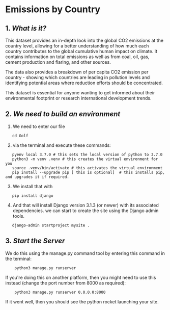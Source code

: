 #  Emissions by Country

## 1. *What is it?*
This dataset provides an in-depth look into the global CO2 emissions at the country level, allowing for a better understanding of how much each country contributes to the global cumulative human impact on climate. 
It contains information on total emissions as well as from coal, oil, gas, cement production and flaring, and other sources.   

The data also provides a breakdown of per capita CO2 emission per country - showing which countries are leading in pollution levels and identifying potential areas where reduction efforts should be concentrated. 

This dataset is essential for anyone wanting to get informed about their environmental footprint or research international development trends.  
## 2.  *We need to build an environment*

 1. We need to enter our file 
 ```
    cd Golf 
```
 
 2. via the terminal and execute these commands:
 ```
    pyenv local 3.7.0 # this sets the local version of python to 3.7.0
    python3 -m venv .venv # this creates the virtual environment for you
    source .venv/bin/activate # this activates the virtual environment
    pip install --upgrade pip [ this is optional]  # this installs pip, and upgrades it if required.
```
 3. We install that with
 ```
    pip install django
```
 4. And that will install Django version 3.1.3 (or newer) with its associated dependencies. we can start to create the site using the Django admin tools.
 ```
    django-admin startproject mysite .
```
## 3.   *Start the Server*
We do this using the manage.py  command tool by entering this command in the terminal:
```
    python3 manage.py runserver
```

If you're doing this on another platform, then you might need to use this instead (change the port number from 8000 as required):
```
    python3 manage.py runserver 0.0.0.0:8000 
```

If it went well, then you should see the python rocket launching your site.
